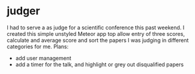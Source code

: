 # judger
I had to serve a as judge for a scientific conference this past weekend. I created this simple unstyled Meteor app top allow entry of
three scores, calculate and average score and sort the papers I was judging in different categories for me.
Plans:
* add user management
* add a timer for the talk, and highlight or grey out disqualified papers

